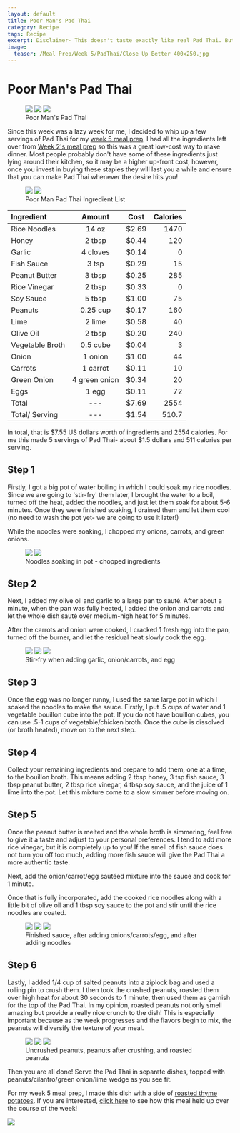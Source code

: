```yaml
---
layout: default
title: Poor Man's Pad Thai
category: Recipe
tags: Recipe
excerpt: Disclaimer- This doesn't taste exactly like real Pad Thai. But I think you'll love it anyways!
image:
  teaser: /Meal Prep/Week 5/PadThai/Close Up Better 400x250.jpg
---
```


# Poor Man's Pad Thai

<figure class="third">
	<img src="{{ site.url }}/images/Meal Prep/Week 5/PadThai/Close Up Better Rotated.jpg">
	<img src="{{ site.url }}/images/Meal Prep/Week 5/PadThai/Side View.jpg">
	<img src="{{ site.url }}/images/Meal Prep/Week 5/PadThai/Pad Thai Close-Up.jpg">
	<figcaption> Poor Man's Pad Thai </figcaption>
</figure>

Since this week was a lazy week for me, I decided to whip up a few servings of Pad Thai for my [week 5 meal prep](http://underwriteyourlife.com/Week5/). I had all the ingredients left over from [Week 2's meal prep](http://underwriteyourlife.com/Week2/) so this was a great low-cost way to make dinner. Most people probably don't have some of these ingredients just lying around their kitchen, so it may be a higher up-front cost, however, once you invest in buying these staples they will last you a while and ensure that you can make Pad Thai whenever the desire hits you! 

<figure class="half">
  <img src="{{ site.url }}/images/Meal Prep/Week 5/PadThai/Ingredients.jpg">
  <img src="{{ site.url }}/images/Meal Prep/Week 5/PadThai/Ingredients 2.jpg">
	<figcaption>Poor Man Pad Thai Ingredient List </figcaption>
</figure>

**Ingredient** | **Amount** | **Cost** |   **Calories**
|:------------- |:-------------:| :-----:|   -----:|
Rice Noodles	|	14	oz	|	 $2.69 	|	1470
Honey	|	2	tbsp	|	 $0.44 	|	120
Garlic	|	4 cloves	|	 $0.14	|	0
Fish Sauce	|	3	tsp	|	 $0.29 	|	15
Peanut Butter	|	3	tbsp	|	 $0.25 	|	285
Rice Vinegar	|	2	tbsp	|	 $0.33 	|	0
Soy Sauce	|	5	tbsp	|	 $1.00 	|	75
Peanuts	|	0.25	cup	|	 $0.17 	|	160
Lime	|	2	lime	|	 $0.58 	|	40
Olive Oil	|	2	tbsp	|	 $0.20 	|	240
Vegetable Broth	|	0.5	cube	|	 $0.04 	|	3
Onion	|	1	onion	|	 $1.00 	|	44
Carrots	|	1	carrot	|	 $0.11 	|	10
Green Onion	|	4	green onion	|	 $0.34 	|	20
Eggs 	|	1	egg	|	 $0.11 	|	72
Total	|	---		|	 $7.69 	|	2554
Total/ Serving	|	---		|	 $1.54 	|	510.7


In total, that is $7.55 US dollars worth of ingredients and 2554 calories. For me this made 5 servings of Pad Thai- about $1.5 dollars and 511 calories per serving. 

<h2> Step 1 </h2>

Firstly, I got a big pot of water boiling in which I could soak my rice noodles. Since we are going to 'stir-fry' them later, I brought the water to a boil, turned off the heat, added the noodles, and just let them soak for about 5-6 minutes. Once they were finished soaking, I drained them and let them cool (no need to wash the pot yet- we are going to use it later!) 

While the noodles were soaking, I chopped my onions, carrots, and green onions. 

<figure class="half">
  <img src="{{ site.url }}/images/Meal Prep/Week 5/PadThai/Soaking Noodles.jpg">
  <img src="{{ site.url }}/images/Meal Prep/Week 5/PadThai/Chopped Ingredients Rotated.jpg">
	<figcaption> Noodles soaking in pot - chopped ingredients </figcaption>
</figure>

<h2> Step 2 </h2>

Next, I added my olive oil and garlic to a large pan to sauté. After about a minute, when the pan was fully heated, I added the onion and carrots and let the whole dish sauté over medium-high heat for 5 minutes. 

After the carrots and onion were cooked, I cracked 1 fresh egg into the pan, turned off the burner, and let the residual heat slowly cook the egg. 

<figure class="third">
	<img src="{{ site.url }}/images/Meal Prep/Week 5/PadThai/Garlic Oil.jpg">
	<img src="{{ site.url }}/images/Meal Prep/Week 5/PadThai/Onion Carrots.jpg">
	<img src="{{ site.url }}/images/Meal Prep/Week 5/PadThai/Onion Carrots Add Egg.jpg">
	<figcaption> Stir-fry when adding garlic, onion/carrots, and egg </figcaption>
</figure>

<h2> Step 3 </h2>

Once the egg was no longer runny, I used the same large pot in which I soaked the noodles to make the sauce. Firstly, I put .5 cups of water and 1 vegetable bouillon cube into the pot. If you do not have bouillon cubes, you can use .5-1 cups of vegetable/chicken broth. Once the cube is dissolved (or broth heated), move on to the next step.

<h2> Step 4 </h2>

Collect your remaining ingredients and prepare to add them, one at a time, to the bouillon broth. This means adding 2 tbsp honey, 3 tsp fish sauce, 3 tbsp peanut butter, 2 tbsp rice vinegar, 4 tbsp soy sauce, and the juice of 1 lime into the pot. Let this mixture come to a slow simmer before moving on. 

<h2> Step 5 </h2>

Once the peanut butter is melted and the whole broth is simmering, feel free to give it a taste and adjust to your personal preferences. I tend to add more rice vinegar, but it is completely up to you! If the smell of fish sauce does not turn you off too much, adding more fish sauce will give the Pad Thai a more authentic taste.  

Next, add the onion/carrot/egg sautéed mixture into the sauce and cook for 1 minute.

Once that is fully incorporated, add the cooked rice noodles along with a little bit of olive oil and 1 tbsp soy sauce to the pot and stir until the rice noodles are coated. 

<figure class="third">
	<img src="{{ site.url }}/images/Meal Prep/Week 5/PadThai/First Half Sauce.jpg">
	<img src="{{ site.url }}/images/Meal Prep/Week 5/PadThai/Finished Pad Thai Sauce.jpg">
	<img src="{{ site.url }}/images/Meal Prep/Week 5/PadThai/Mixed Pad Thai.jpg">
	<figcaption> Finished sauce, after adding onions/carrots/egg, and after adding noodles </figcaption>
</figure>

<h2> Step 6 </h2>

Lastly, I added 1/4 cup of salted peanuts into a ziplock bag and used a rolling pin to crush them. I then took the crushed peanuts, roasted them over high heat for about 30 seconds to 1 minute, then used them as garnish for the top of the Pad Thai. In my opinion, roasted peanuts not only smell amazing but provide a really nice crunch to the dish! This is especially important because as the week progresses and the flavors begin to mix, the peanuts will diversify the texture of your meal. 

<figure class="third">
	<img src="{{ site.url }}/images/Meal Prep/Week 5/PadThai/Unhammered Peanuts.jpg">
	<img src="{{ site.url }}/images/Meal Prep/Week 5/PadThai/Hammered Peanuts.jpg">
	<img src="{{ site.url }}/images/Meal Prep/Week 5/PadThai/Roasting Peanuts Rotates.jpg">
	<figcaption> Uncrushed peanuts, peanuts after crushing, and roasted peanuts </figcaption>
</figure>

Then you are all done! Serve the Pad Thai in separate dishes, topped with peanuts/cilantro/green onion/lime wedge as you see fit.

For my week 5 meal prep, I made this dish with a side of [roasted thyme potatoes](http://underwriteyourlife.com/roastedthymepotatoes/). If you are interested, [click here](http://underwriteyourlife.com/Week5Evaluation/) to see how this meal held up over the course of the week! 

<img src="{{ site.url }}/images/Meal Prep/Week 5/PadThai/Close Up Better.jpg">
